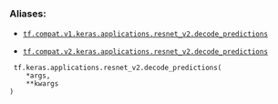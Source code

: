 

### Aliases:

- [ `tf.compat.v1.keras.applications.resnet_v2.decode_predictions` ](/api_docs/python/tf/keras/applications/resnet_v2/decode_predictions)

- [ `tf.compat.v2.keras.applications.resnet_v2.decode_predictions` ](/api_docs/python/tf/keras/applications/resnet_v2/decode_predictions)



```
 tf.keras.applications.resnet_v2.decode_predictions(
    *args,
    **kwargs
)
 
```

